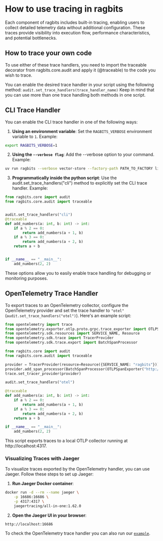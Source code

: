 # How to use tracing in ragbits

Each component of ragbits includes built-in tracing, enabling users to collect detailed telemetry data
without additional configuration. These traces provide visibility into execution flow, performance characteristics,
and potential bottlenecks.


## How to trace your own code
To use either of these trace handlers, you need to import the traceable decorator from ragbits.core.audit
and apply it (@traceable) to the code you wish to trace.

You can enable the desired trace handler in your script using the following method:
```audit.set_trace_handlers(trace_handler_name)```
Keep in mind that you can use more than one trace handling both methods in one script.

## CLI Trace Handler
You can enable the CLI trace handler in one of the following ways:

1. **Using an environment variable**:
   Set the `RAGBITS_VERBOSE` environment variable to `1`.
   Example:
```bash
export RAGBITS_VERBOSE=1
```
2. **Using the `--verbose flag`**:
   Add the --verbose option to your command.
   Example:
```bash
uv run ragbits --verbose vector-store --factory-path PATH_TO_FACTORY list
```
3. **Programmatically inside the python script**:
   Use the audit.set_trace_handlers("cli") method to explicitly set the CLI trace handler.
   Example:
```python
from ragbits.core import audit
from ragbits.core.audit import traceable


audit.set_trace_handlers("cli")
@traceable
def add_numbers(a: int, b: int) -> int:
    if a % 2 == 0:
        return add_numbers(a + 1, b)
    if a % 3 == 0:
        return add_numbers(a + 2, b)
    return a + b


if __name__ == "__main__":
    add_numbers(2, 2)
```
These options allow you to easily enable trace handling for debugging or monitoring purposes.

## OpenTelemetry Trace Handler
To export traces to an OpenTelemetry collector, configure the OpenTelemetry provider
and set the trace handler to `"otel"` (`audit.set_trace_handlers("otel")`). Here's an example script:

```python
from opentelemetry import trace
from opentelemetry.exporter.otlp.proto.grpc.trace_exporter import OTLPSpanExporter
from opentelemetry.sdk.resources import SERVICE_NAME, Resource
from opentelemetry.sdk.trace import TracerProvider
from opentelemetry.sdk.trace.export import BatchSpanProcessor

from ragbits.core import audit
from ragbits.core.audit import traceable

provider = TracerProvider(resource=Resource({SERVICE_NAME: "ragbits"}))
provider.add_span_processor(BatchSpanProcessor(OTLPSpanExporter("http://localhost:4317", insecure=True)))
trace.set_tracer_provider(provider)

audit.set_trace_handlers("otel")

@traceable
def add_numbers(a: int, b: int) -> int:
    if a % 2 == 0:
        return add_numbers(a + 1, b)
    if a % 3 == 0:
        return add_numbers(a + 2, b)
    return a + b

if __name__ == "__main__":
    add_numbers(2, 2)
```
This script exports traces to a local OTLP collector running at http://localhost:4317.

### Visualizing Traces with Jaeger
To visualize traces exported by the OpenTelemetry handler, you can use Jaeger.
Follow these steps to set up Jaeger:

1. **Run Jaeger Docker container**:
```bash
docker run -d --rm --name jaeger \
    -p 16686:16686 \
    -p 4317:4317 \
    jaegertracing/all-in-one:1.62.0
```
2. **Open the Jaeger UI in your browser**:

```
http://localhost:16686
```
To check the OpenTelemetry trace handler you can also run our
[`example`](https://github.com/deepsense-ai/ragbits/blob/main/examples/document-search/otel.py).
